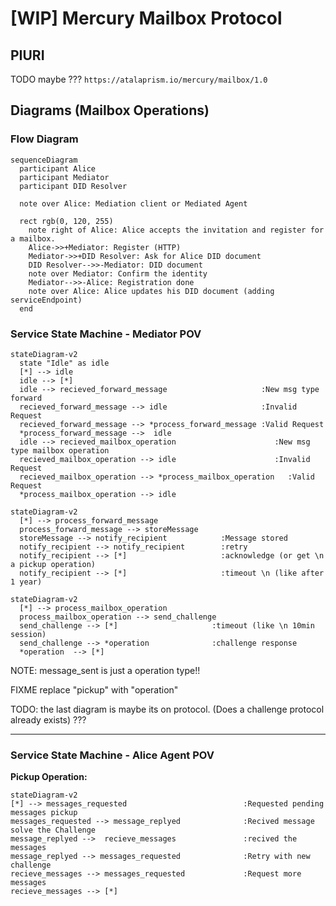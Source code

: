 # [WIP] Mercury Mailbox Protocol

## PIURI

TODO maybe ??? `https://atalaprism.io/mercury/mailbox/1.0`

## Diagrams (Mailbox Operations)

### Flow Diagram

```mermaid
sequenceDiagram
  participant Alice
  participant Mediator
  participant DID Resolver

  note over Alice: Mediation client or Mediated Agent

  rect rgb(0, 120, 255)
    note right of Alice: Alice accepts the invitation and register for a mailbox.
    Alice->>+Mediator: Register (HTTP)
    Mediator->>+DID Resolver: Ask for Alice DID document
    DID Resolver-->>-Mediator: DID document
    note over Mediator: Confirm the identity
    Mediator-->>-Alice: Registration done
    note over Alice: Alice updates his DID document (adding serviceEndpoint)
  end
```

### Service State Machine - Mediator POV

```mermaid
stateDiagram-v2
  state "Idle" as idle
  [*] --> idle
  idle --> [*]
  idle --> recieved_forward_message                     :New msg type forward
  recieved_forward_message --> idle                     :Invalid Request
  recieved_forward_message --> *process_forward_message :Valid Request
  *process_forward_message -->  idle
  idle --> recieved_mailbox_operation                      :New msg type mailbox operation
  recieved_mailbox_operation --> idle                      :Invalid Request
  recieved_mailbox_operation --> *process_mailbox_operation   :Valid Request
  *process_mailbox_operation --> idle
```

```mermaid
stateDiagram-v2
  [*] --> process_forward_message
  process_forward_message --> storeMessage
  storeMessage --> notify_recipient            :Message stored
  notify_recipient --> notify_recipient        :retry
  notify_recipient --> [*]                     :acknowledge (or get \n a pickup operation)
  notify_recipient --> [*]                     :timeout \n (like after 1 year)
```

```mermaid
stateDiagram-v2
  [*] --> process_mailbox_operation
  process_mailbox_operation --> send_challenge
  send_challenge --> [*]                     :timeout (like \n 10min session)
  send_challenge --> *operation              :challenge response
  *operation  --> [*]
```

NOTE: message_sent is just a operation type!!

FIXME replace "pickup" with "operation"

TODO: the last diagram is maybe its on protocol.
(Does a challenge protocol already exists) ???

---

### Service State Machine - Alice Agent POV

**Pickup Operation:**

```mermaid
stateDiagram-v2
[*] --> messages_requested                          :Requested pending messages pickup
messages_requested --> message_replyed              :Recived message solve the Challenge
message_replyed -->  recieve_messages               :recived the messages
message_replyed --> messages_requested              :Retry with new challenge
recieve_messages --> messages_requested             :Request more messages
recieve_messages --> [*]
```
